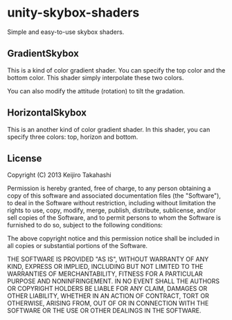 unity-skybox-shaders
====================

Simple and easy-to-use skybox shaders.

GradientSkybox
--------------

This is a kind of color gradient shader. You can specify the top color and the bottom color.
This shader simply interpolate these two colors.

You can also modify the attitude (rotation) to tilt the gradation.

HorizontalSkybox
----------------

This is an another kind of color gradient shader. In this shader, you can specify three colors:
top, horizon and bottom.

License
-------

Copyright (C) 2013 Keijiro Takahashi

Permission is hereby granted, free of charge, to any person obtaining a copy of
this software and associated documentation files (the "Software"), to deal in
the Software without restriction, including without limitation the rights to
use, copy, modify, merge, publish, distribute, sublicense, and/or sell copies of
the Software, and to permit persons to whom the Software is furnished to do so,
subject to the following conditions:

The above copyright notice and this permission notice shall be included in all
copies or substantial portions of the Software.

THE SOFTWARE IS PROVIDED "AS IS", WITHOUT WARRANTY OF ANY KIND, EXPRESS OR
IMPLIED, INCLUDING BUT NOT LIMITED TO THE WARRANTIES OF MERCHANTABILITY, FITNESS
FOR A PARTICULAR PURPOSE AND NONINFRINGEMENT. IN NO EVENT SHALL THE AUTHORS OR
COPYRIGHT HOLDERS BE LIABLE FOR ANY CLAIM, DAMAGES OR OTHER LIABILITY, WHETHER
IN AN ACTION OF CONTRACT, TORT OR OTHERWISE, ARISING FROM, OUT OF OR IN
CONNECTION WITH THE SOFTWARE OR THE USE OR OTHER DEALINGS IN THE SOFTWARE.
